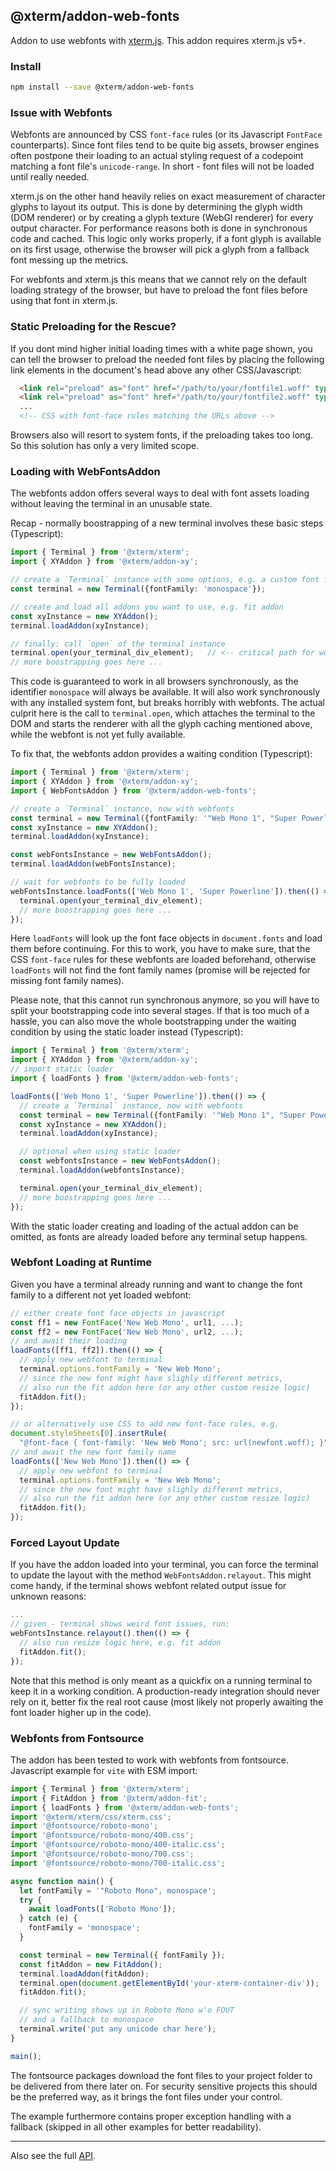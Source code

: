 ## @xterm/addon-web-fonts

Addon to use webfonts with [xterm.js](https://github.com/xtermjs/xterm.js).
This addon requires xterm.js v5+.

### Install

```bash
npm install --save @xterm/addon-web-fonts
```

### Issue with Webfonts

Webfonts are announced by CSS `font-face` rules (or its Javascript `FontFace` counterparts).
Since font files tend to be quite big assets, browser engines often postpone their loading
to an actual styling request of a codepoint matching a font file's `unicode-range`.
In short - font files will not be loaded until really needed.

xterm.js on the other hand heavily relies on exact measurement of character glyphs
to layout its output. This is done by determining the glyph width (DOM renderer) or
by creating a glyph texture (WebGl renderer) for every output character.
For performance reasons both is done in synchronous code and cached.
This logic only works properly, if a font glyph is available on its first usage,
otherwise the browser will pick a glyph from a fallback font messing up the metrics.

For webfonts and xterm.js this means that we cannot rely on the default loading strategy
of the browser, but have to preload the font files before using that font in xterm.js.


### Static Preloading for the Rescue?

If you dont mind higher initial loading times with a white page shown,
you can tell the browser to preload the needed font files by placing the following
link elements in the document's head above any other CSS/Javascript:
```html
  <link rel="preload" as="font" href="/path/to/your/fontfile1.woff" type="font/woff2" crossorigin="anonymous">
  <link rel="preload" as="font" href="/path/to/your/fontfile2.woff" type="font/woff2" crossorigin="anonymous">
  ...
  <!-- CSS with font-face rules matching the URLs above -->
```
Browsers also will resort to system fonts, if the preloading takes too long.
So this solution has only a very limited scope.


### Loading with WebFontsAddon

The webfonts addon offers several ways to deal with font assets loading
without leaving the terminal in an unusable state.

Recap - normally boostrapping of a new terminal involves these basic steps (Typescript):

```typescript
import { Terminal } from '@xterm/xterm';
import { XYAddon } from '@xterm/addon-xy';

// create a `Terminal` instance with some options, e.g. a custom font family
const terminal = new Terminal({fontFamily: 'monospace'});

// create and load all addons you want to use, e.g. fit addon
const xyInstance = new XYAddon();
terminal.loadAddon(xyInstance);

// finally: call `open` of the terminal instance
terminal.open(your_terminal_div_element);   // <-- critical path for webfonts
// more boostrapping goes here ...
```
This code is guaranteed to work in all browsers synchronously, as the identifier `monospace`
will always be available. It will also work synchronously with any installed system font,
but breaks horribly with webfonts. The actual culprit here is the call to `terminal.open`,
which attaches the terminal to the DOM and starts the renderer with all the glyph caching
mentioned above, while the webfont is not yet fully available.

To fix that, the webfonts addon provides a waiting condition (Typescript):
```typescript
import { Terminal } from '@xterm/xterm';
import { XYAddon } from '@xterm/addon-xy';
import { WebFontsAddon } from '@xterm/addon-web-fonts';

// create a `Terminal` instance, now with webfonts
const terminal = new Terminal({fontFamily: '"Web Mono 1", "Super Powerline", monospace'});
const xyInstance = new XYAddon();
terminal.loadAddon(xyInstance);

const webFontsInstance = new WebFontsAddon();
terminal.loadAddon(webFontsInstance);  

// wait for webfonts to be fully loaded
webFontsInstance.loadFonts(['Web Mono 1', 'Super Powerline']).then(() => {
  terminal.open(your_terminal_div_element);
  // more boostrapping goes here ...
});
```
Here `loadFonts` will look up the font face objects in `document.fonts`
and load them before continuing. For this to work, you have to make sure,
that the CSS `font-face` rules for these webfonts are loaded beforehand,
otherwise `loadFonts` will not find the font family names (promise will be
rejected for missing font family names).

Please note, that this cannot run synchronous anymore, so you will have to split your
bootstrapping code into several stages. If that is too much of a hassle,
you can also move the whole bootstrapping under the waiting condition by using
the static loader instead (Typescript):
```typescript
import { Terminal } from '@xterm/xterm';
import { XYAddon } from '@xterm/addon-xy';
// import static loader
import { loadFonts } from '@xterm/addon-web-fonts';

loadFonts(['Web Mono 1', 'Super Powerline']).then(() => {
  // create a `Terminal` instance, now with webfonts
  const terminal = new Terminal({fontFamily: '"Web Mono 1", "Super Powerline", monospace'});
  const xyInstance = new XYAddon();
  terminal.loadAddon(xyInstance);

  // optional when using static loader
  const webfontsInstance = new WebFontsAddon();
  terminal.loadAddon(webfontsInstance);

  terminal.open(your_terminal_div_element);
  // more boostrapping goes here ...
});
```
With the static loader creating and loading of the actual addon can be omitted,
as fonts are already loaded before any terminal setup happens.

### Webfont Loading at Runtime

Given you have a terminal already running and want to change the font family
to a different not yet loaded webfont:
```typescript
// either create font face objects in javascript
const ff1 = new FontFace('New Web Mono', url1, ...);
const ff2 = new FontFace('New Web Mono', url2, ...);
// and await their loading
loadFonts([ff1, ff2]).then(() => {
  // apply new webfont to terminal
  terminal.options.fontFamily = 'New Web Mono';
  // since the new font might have slighly different metrics,
  // also run the fit addon here (or any other custom resize logic)
  fitAddon.fit();
});

// or alternatively use CSS to add new font-face rules, e.g.
document.styleSheets[0].insertRule(
  "@font-face { font-family: 'New Web Mono'; src: url(newfont.woff); }", 0);
// and await the new font family name
loadFonts(['New Web Mono']).then(() => {
  // apply new webfont to terminal
  terminal.options.fontFamily = 'New Web Mono';
  // since the new font might have slighly different metrics,
  // also run the fit addon here (or any other custom resize logic)
  fitAddon.fit();
});
```

### Forced Layout Update

If you have the addon loaded into your terminal, you can force the terminal to update
the layout with the method `WebFontsAddon.relayout`. This might come handy,
if the terminal shows webfont related output issue for unknown reasons:
```typescript
...
// given - terminal shows weird font issues, run:
webFontsInstance.relayout().then(() => {
  // also run resize logic here, e.g. fit addon
  fitAddon.fit();
});
```
Note that this method is only meant as a quickfix on a running terminal to keep it
in a working condition. A production-ready integration should never rely on it,
better fix the  real root cause (most likely not properly awaiting the font loader
higher up in the code).


### Webfonts from Fontsource

The addon has been tested to work with webfonts from fontsource.
Javascript example for `vite` with ESM import:
```javascript
import { Terminal } from '@xterm/xterm';
import { FitAddon } from '@xterm/addon-fit';
import { loadFonts } from '@xterm/addon-web-fonts';
import '@xterm/xterm/css/xterm.css';
import '@fontsource/roboto-mono';
import '@fontsource/roboto-mono/400.css';
import '@fontsource/roboto-mono/400-italic.css';
import '@fontsource/roboto-mono/700.css';
import '@fontsource/roboto-mono/700-italic.css';

async function main() {
  let fontFamily = '"Roboto Mono", monospace';
  try {
    await loadFonts(['Roboto Mono']);
  } catch (e) {
    fontFamily = 'monospace';
  }

  const terminal = new Terminal({ fontFamily });
  const fitAddon = new FitAddon();
  terminal.loadAddon(fitAddon);
  terminal.open(document.getElementById('your-xterm-container-div'));
  fitAddon.fit();

  // sync writing shows up in Roboto Mono w'o FOUT
  // and a fallback to monospace
  terminal.write('put any unicode char here');
}

main();
```
The fontsource packages download the font files to your project folder to be delivered
from there later on. For security sensitive projects this should be the preferred way,
as it brings the font files under your control.

The example furthermore contains proper exception handling with a fallback
(skipped in all other examples for better readability).

---

Also see the full [API](https://github.com/xtermjs/xterm.js/blob/master/addons/addon-web-fonts/typings/addon-web-fonts.d.ts).
